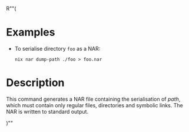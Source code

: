R""(

# Examples

* To serialise directory `foo` as a NAR:

  ```console
  nix nar dump-path ./foo > foo.nar
  ```

# Description

This command generates a NAR file containing the serialisation of
*path*, which must contain only regular files, directories and
symbolic links. The NAR is written to standard output.

)""
